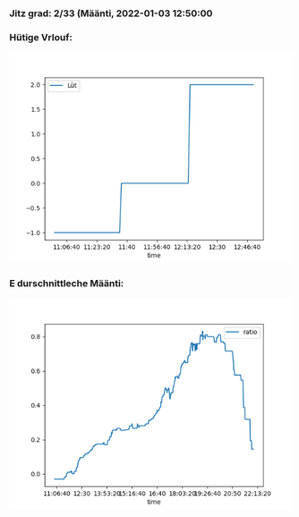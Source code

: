 ### Jitz grad: 2/33 (Määnti, 2022-01-03 12:50:00

### Hütige Vrlouf:
![Graph](Today.png)

### E durschnittleche Määnti:
![Graph](Määnti.png)